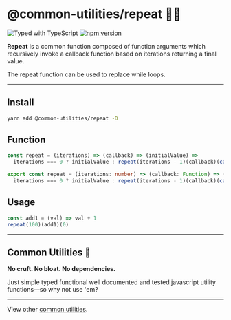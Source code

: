 # @common-utilities/repeat 🧰🔁

![Typed with TypeScript](https://flat.badgen.net/badge/icon/Typed?icon=typescript&label&labelColor=blue&color=555555)
[![npm version](https://badge.fury.io/js/%40common-utilities%2Frepeat.svg)](https://badge.fury.io/js/%40common-utilities%2Frepeat)

**Repeat** is a common function composed of function arguments which recursively invoke a callback function based on iterations returning a final value.

The repeat function can be used to replace while loops.

---

## Install

```bash
yarn add @common-utilities/repeat -D
```

## Function

```javascript
const repeat = (iterations) => (callback) => (initialValue) =>
  iterations === 0 ? initialValue : repeat(iterations - 1)(callback)(callback(initialValue))
```

```typescript
export const repeat = (iterations: number) => (callback: Function) => (initialValue): unknown =>
  iterations === 0 ? initialValue : repeat(iterations - 1)(callback)(callback(initialValue))
```

## Usage

```javascript
const add1 = (val) => val + 1
repeat(100)(add1)(0)
```

---

## Common Utilities 🧰

**No cruft. No bloat. No dependencies.**

Just simple typed functional well documented and tested javascript utility functions—so why not use 'em?

---

View other [common utilities](https://github.com/yowainwright/common-utilities).
